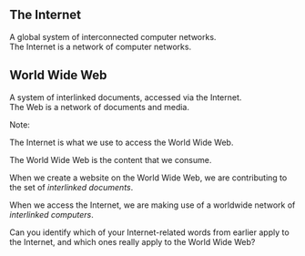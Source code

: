 ## The Internet

A global system of interconnected computer networks. <br>
The Internet is a network of computer networks.

## World Wide Web

A system of interlinked documents, accessed via the Internet. <br>
The Web is a network of documents and media.


Note:

The Internet is what we use to access the World Wide Web.

The World Wide Web is the content that we consume.

When we create a website on the World Wide Web, we are contributing to the set of _interlinked documents_.

When we access the Internet, we are making use of a worldwide network of _interlinked computers_.

Can you identify which of your Internet-related words from earlier apply to the Internet, and which ones really apply to the World Wide Web?
